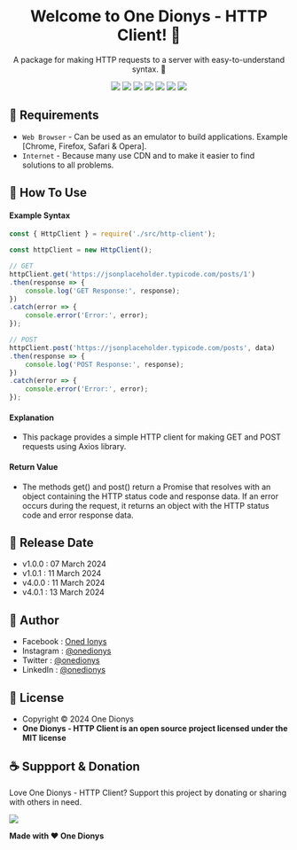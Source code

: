 <h1 align="center">Welcome to One Dionys - HTTP Client! 👋 </h1>

<p align="center">A package for making HTTP requests to a server with easy-to-understand syntax. 💖 </p>

<p align="center">
<img src="https://img.shields.io/github/contributors/onedionys/onedionys-http-client?style=flat-square">
<img src="https://img.shields.io/github/issues/onedionys/onedionys-http-client?style=flat-square">
<img src="https://img.shields.io/github/stars/onedionys/onedionys-http-client?style=flat-square"> 
<img src="https://img.shields.io/github/forks/onedionys/onedionys-http-client?style=flat-square">
<img src="https://img.shields.io/github/last-commit/onedionys/onedionys-http-client.svg?style=flat-square">
<img src="https://img.shields.io/github/languages/code-size/onedionys/onedionys-http-client?style=flat-square">
<img src="https://img.shields.io/github/license/onedionys/onedionys-http-client?style=flat-square">
</p>

## 💾 Requirements

* `Web Browser` - Can be used as an emulator to build applications. Example [Chrome, Firefox, Safari & Opera].
* `Internet` - Because many use CDN and to make it easier to find solutions to all problems.

## 🎯 How To Use

#### Example Syntax

```javascript
const { HttpClient } = require('./src/http-client');

const httpClient = new HttpClient();

// GET
httpClient.get('https://jsonplaceholder.typicode.com/posts/1')
.then(response => {
    console.log('GET Response:', response);
})
.catch(error => {
    console.error('Error:', error);
});

// POST
httpClient.post('https://jsonplaceholder.typicode.com/posts', data)
.then(response => {
    console.log('POST Response:', response);
})
.catch(error => {
    console.error('Error:', error);
});
```

#### Explanation

* This package provides a simple HTTP client for making GET and POST requests using Axios library.

#### Return Value

* The methods get() and post() return a Promise that resolves with an object containing the HTTP status code and response data. If an error occurs during the request, it returns an object with the HTTP status code and error response data.

## 📆 Release Date

* v1.0.0 : 07 March 2024
* v1.0.1 : 11 March 2024
* v4.0.0 : 11 March 2024
* v4.0.1 : 13 March 2024

## 🧑 Author

* Facebook : <a href="https://www.facebook.com/theonedionys"> Oned Ionys</a>
* Instagram : <a href="https://www.instagram.com/onedionys/"> @onedionys</a>
* Twitter : <a href="https://twitter.com/onedionys"> @onedionys</a>
* LinkedIn :  <a href="https://www.linkedin.com/in/onedionys/"> @onedionys</a>

## 📝 License

* Copyright © 2024 One Dionys
* **One Dionys - HTTP Client is an open source project licensed under the MIT license**

## ☕️ Suppport & Donation

Love One Dionys - HTTP Client? Support this project by donating or sharing with others in need.

<a href="https://www.buymeacoffee.com/onedionys"><img src="https://img.shields.io/badge/Buy_Me_A_Coffee-FFDD00?style=for-the-badge&logo=buy-me-a-coffee&logoColor=black"/> </a>

**Made with ❤️ One Dionys**
